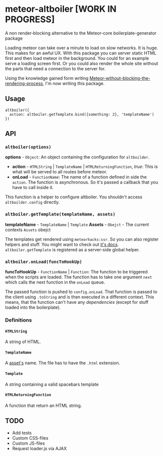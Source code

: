 # meteor-altboiler [WORK IN PROGRESS]

A non render-blocking alternative to the Meteor-core boilerplate-generator package

Loading meteor can take over a minute to load on slow networks. It is huge. This makes for an awful UX. With this package you can server static HTML first and then load meteor in the background. You could for an example serve a loading screen first. Or you could also render the whole site without the parts that need a connection to the server for.

Using the knowledge gained form writing [Meteor-without-blocking-the-rendering-process](https://github.com/Kriegslustig/Meteor-without-blocking-the-rendering-process), I'm now writing this package.

## Usage

```
altboiler({
  action: altboiler.getTemplate.bind({something: 2}, 'templateName')
})
```

## API

### `altboiler(options)`

**options** - `Object`:
An object containing the configuration for `altboilder`.
  * **action** - `HTMLString` | `TemplateName` | `HTMLReturningFunction`, *true*: This is what will be served to all routes before meteor.
  * **onLoad** - `FunctionName`: The name of a function defined in side the `action`. The function is asynchronous. So it's passed a callback that you have to call inside it.

This function is a helper to configure altboiler. You shouldn't access `altboilder.config` directly.

### `altboiler.getTemplate(templateName, assets)`

**templateName** - `TemplateName` | `Template`
**Assets** - `Obejct` - The current contexts `Assets` obejct

The templates get rendered using `meteorhacks:ssr`. So you can also register helpers and stuff. You might want to check out [it's docs](https://github.com/meteorhacks/meteor-ssr). `altboiler.getTemplate` is registered as a server-side global helper.

### `altboiler.onLoad(funcToHookUp)`

**funcToHookUp** - `FunctionName` | `Function`: The function to be triggered when the scripts are loaded. The function has to take one argument `next` which calls the next function in the `onLoad` queue.

The passed function is pushed to `config.onLoad`. That function is passed to the client using `.toString` and is then executed in a different context. This means, that the function can't have any *dependencies* (except for stuff loaded into the boilerplate).

### Definitions

#### `HTMLString`
A string of HTML.

#### `TemplateName`
A [asset's](http://docs.meteor.com/#/full/assets) name. The file has to have the `.html` extension.

#### `Template`
A string containing a valid spacebars template

#### `HTMLReturningFunction`
A function that return an HTML string.

## TODO

* Add tests
* Custom CSS-files
* Custom JS-files
* Request loader.js via AJAX
